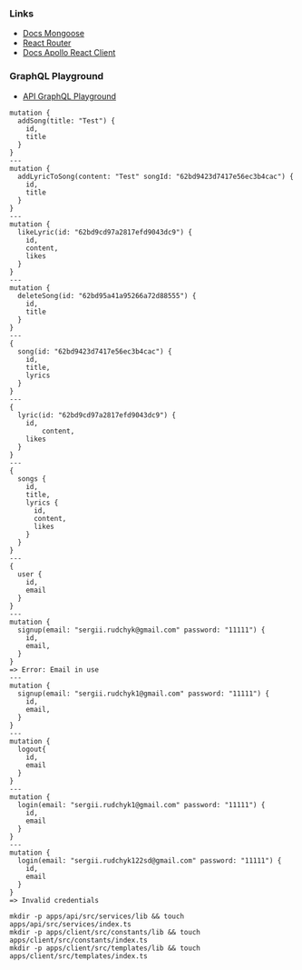 ### Links

- [Docs Mongoose](https://mongoosejs.com/)
- [React Router](https://reactrouter.com/docs/en/v6/getting-started/overview)
- [Docs Apollo React Client](https://www.apollographql.com/docs/react/)

### GraphQL Playground

- [API GraphQL Playground](http://localhost:4200/api/graphql)

```
mutation {
  addSong(title: "Test") {
    id,
    title
  }
}
---
mutation {
  addLyricToSong(content: "Test" songId: "62bd9423d7417e56ec3b4cac") {
    id,
    title
  }
}
---
mutation {
  likeLyric(id: "62bd9cd97a2817efd9043dc9") {
    id,
    content,
    likes
  }
}
---
mutation {
  deleteSong(id: "62bd95a41a95266a72d88555") {
    id,
    title
  }
}
---
{
  song(id: "62bd9423d7417e56ec3b4cac") {
    id,
    title,
    lyrics
  }
}
---
{
  lyric(id: "62bd9cd97a2817efd9043dc9") {
    id,
		content,
    likes
  }
}
---
{
  songs {
    id,
    title,
    lyrics {
      id,
      content,
      likes
    }
  }
}
---
{
  user {
    id,
    email
  }
}
---
mutation {
  signup(email: "sergii.rudchyk@gmail.com" password: "11111") {
    id,
    email,
  }
}
=> Error: Email in use
---
mutation {
  signup(email: "sergii.rudchyk1@gmail.com" password: "11111") {
    id,
    email,
  }
}
---
mutation {
  logout{
    id,
    email
  }
}
---
mutation {
  login(email: "sergii.rudchyk1@gmail.com" password: "11111") {
    id,
    email
  }
}
---
mutation {
  login(email: "sergii.rudchyk122sd@gmail.com" password: "11111") {
    id,
    email
  }
}
=> Invalid credentials
```

```
mkdir -p apps/api/src/services/lib && touch apps/api/src/services/index.ts
mkdir -p apps/client/src/constants/lib && touch apps/client/src/constants/index.ts
mkdir -p apps/client/src/templates/lib && touch apps/client/src/templates/index.ts
```
